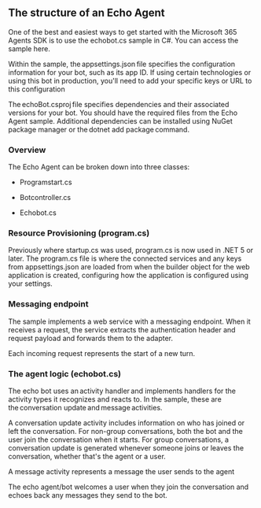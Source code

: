 ## The structure of an Echo Agent 

One of the best and easiest ways to get started with the Microsoft 365 Agents SDK is to use the echobot.cs sample in C#. You can access the sample here. 

Within the sample, the appsettings.json file specifies the configuration information for your bot, such as its app ID. If using certain technologies or using this bot in production, you'll need to add your specific keys or URL to this configuration

The echoBot.csproj file specifies dependencies and their associated versions for your bot. You should have the required files from the Echo Agent sample. Additional dependencies can be installed using NuGet package manager or the dotnet add package command. 

### Overview 

The Echo Agent can be broken down into three classes:

- Programstart.cs

- Botcontroller.cs

- Echobot.cs

### Resource Provisioning (program.cs)

Previously where startup.cs was used, program.cs is now used in .NET 5 or later. The program.cs file is where the connected services and any keys from appsettings.json are loaded from when the builder object for the web application is created, configuring how the application is configured using your settings.  

### Messaging endpoint 

The sample implements a web service with a messaging endpoint. When it receives a request, the service extracts the authentication header and request payload and forwards them to the adapter. 

Each incoming request represents the start of a new turn. 

### The agent logic (echobot.cs)

The echo bot uses an activity handler and implements handlers for the activity types it recognizes and reacts to. In the sample, these are the conversation update and message activities. 

A conversation update activity includes information on who has joined or left the conversation. For non-group conversations, both the bot and the user join the conversation when it starts. For group conversations, a conversation update is generated whenever someone joins or leaves the conversation, whether that's the agent or a user. 

A message activity represents a message the user sends to the agent

The echo agent/bot welcomes a user when they join the conversation and echoes back any messages they send to the bot. 
